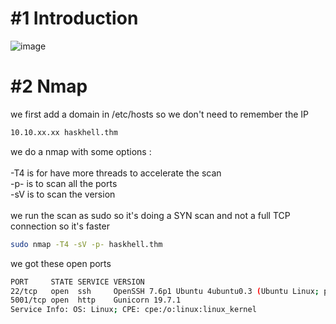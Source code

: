 # #1 Introduction
![image](https://github.com/MaTe0r/tryhackme.com/assets/94843357/24f08b56-9740-44b2-b115-dca148614fa4)

# #2 Nmap

we first add a domain in /etc/hosts so we don't need to remember the IP
```bash
10.10.xx.xx haskhell.thm
```

we do a nmap with some options :\
\
-T4 is for have more threads to accelerate the scan\
-p- is to scan all the ports\
-sV is to scan the version\
\
we run the scan as sudo so it's doing a SYN scan and not a full TCP connection so it's faster

```bash
sudo nmap -T4 -sV -p- haskhell.thm
```

we got these open ports
```bash
PORT     STATE SERVICE VERSION
22/tcp   open  ssh     OpenSSH 7.6p1 Ubuntu 4ubuntu0.3 (Ubuntu Linux; protocol 2.0)
5001/tcp open  http    Gunicorn 19.7.1
Service Info: OS: Linux; CPE: cpe:/o:linux:linux_kernel
```


